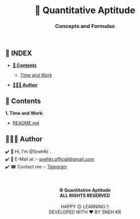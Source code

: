 <div align="center"><h1>🔬 Quantitative Aptitude</h1>
<h3>Concepts and Formulas</h3>
</div><br>

## **📑 INDEX**

- [**📑 Contents**](#contents)

  - [Time and Work](#i-1)

- [**👨🏻‍💻 Author**](#author)

<a name="contents"></a>

## 📑 Contents

<a name="i-1"></a>

**1. Time and Work:**

- [README.md]("Time.and.Work/README.md")

<a name="author"></a>

## 👨🏻‍💻 Author

✔️ 👋 Hi, I’m @SnehKr .</br>
✔️ 📧 E-Mail at :- snehkr.official@gmail.com </br>
✔️ ☎ Contact me :- <a href="https://telegram.dog/snehkr">Telegram</a></br>

</br>

<h4 align="center">
  © Quantitative Aptitude </br>
  ALL RIGHTS RESERVED
</h4>

<p align="center">
  HAPPY 😊 LEARNING !!</br>
  DEVELOPED WITH ❤️ BY SNEH KR 
</p>
